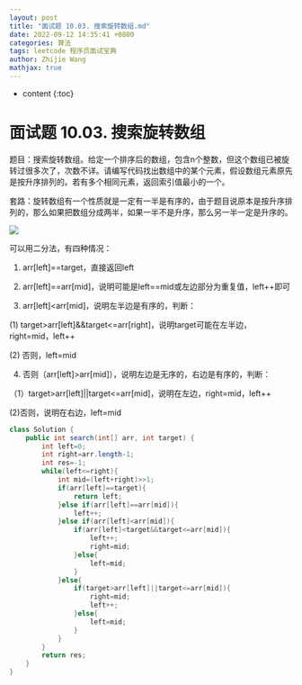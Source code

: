 ```yaml
---
layout: post
title: "面试题 10.03. 搜索旋转数组.md"
date: 2022-09-12 14:35:41 +0800
categories: 算法
tags: leetcode 程序员面试宝典
author: Zhijie Wang
mathjax: true
---
```



* content
{:toc}














# 面试题 10.03. 搜索旋转数组

题目：搜索旋转数组。给定一个排序后的数组，包含n个整数，但这个数组已被旋转过很多次了，次数不详。请编写代码找出数组中的某个元素，假设数组元素原先是按升序排列的。若有多个相同元素，返回索引值最小的一个。

套路：旋转数组有一个性质就是一定有一半是有序的，由于题目说原本是按升序排列的，那么如果把数组分成两半，如果一半不是升序，那么另一半一定是升序的。

![](D:/下载/youdaonote-pull-master/youdaonote-pull-master/youdaonote/youdaonote-images/WEBRESOURCE66397273b467026757922b064025a2f0.jpeg)

可以用二分法，有四种情况：

1. arr[left]==target，直接返回left

2. arr[left]==arr[mid]，说明可能是left==mid或左边部分为重复值，left++即可

3. arr[left]<arr[mid]，说明左半边是有序的，判断：

(1) target>arr[left]&&target<=arr[right]，说明target可能在左半边，right=mid，left++

(2) 否则，left=mid

4. 否则（arr[left]>arr[mid]），说明左边是无序的，右边是有序的，判断：

（1）target>arr[left]||target<=arr[mid]，说明在左边，right=mid，left++

  (2)否则，说明在右边，left=mid

```java
class Solution {
    public int search(int[] arr, int target) {
        int left=0;
        int right=arr.length-1;
        int res=-1;
        while(left<=right){
            int mid=(left+right)>>1;
            if(arr[left]==target){
                return left;
            }else if(arr[left]==arr[mid]){
                left++;
            }else if(arr[left]<arr[mid]){
                if(arr[left]<target&&target<=arr[mid]){
                    left++;
                    right=mid;
                }else{
                    left=mid;
                }
            }else{
                if(target>arr[left]||target<=arr[mid]){
                    right=mid;
                    left++;
                }else{
                    left=mid;
                }
            }
        }
        return res;
    }
}

```

